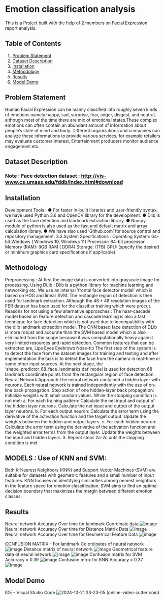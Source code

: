 # Emotion classification analysis
This is a Project built with the help of 2 members on Facial Expression report analysis.
## Table of Contents
1. [Problem Statement](#problem-statement)
2. [Dataset Description](#dataset-description)
3. [Installation](#installation)
4. [Methodology](#methodology)
7. [Results](#results)
8. [Model Demo](#model-demo)

## Problem Statement
Human Facial Expression can be mainly classified into roughly seven kinds of emotions namely happy, sad, surprise, fear, anger, disgust, and neutral, although most of the time there are mix of emotional states.These complex emotions can often contain an abundant amount of information about people’s state of mind and body.
Different organizations and companies can analyze these informations to provide various services, for example retailers may evaluate customer interest, Entertainment producers monitor audience engagement etc.

## Dataset Description

### Note : Face detection dataset : http://vis-www.cs.umass.edu/fddb/index.html#download

## Installation 
Development Tools :
● For faster in-built libraries and user-friendly syntax, we have used Python 3.6 and
OpenCV library for the development.
● Dlib is used as the face detection and landmark extraction library.
● Numpy module of python is also used as the fast and default matrix and array
calculation library.
● We have also used ‘Github.com’ for source control and repository management.
3.3.System Specifications :
Operating System: 64-bit Windows ( Windows 10, Windows 11)
Processor: 64-bit processor
Memory (RAM): 8GB RAM ( DDR4)
Storage: (1TB)
GPU: (specify the desired or minimum graphics card specifications if applicable)
## Methodology
Preprocessing : At first the image data is converted into grayscale image for processing.
Using DLib :
Dlib is a python library for machine learning and networking etc.
We use an internal ‘frontal face detector model’ which is based on HOG and linear SVM.
The rectangle region of detection is then used for landmark extraction.
Although the 48 * 48 resolution images of the FER dataset has been used for the classifier training which were precut.
Reasons for not using a few alternative approaches :
The haar-cascade model based on feature detection and cascade learning is also a fast technique for face detection which  is not used due to incompatibility with the dlib landmark extraction model.
The CNN based face detection of DLib is more robust and accurate than the SVM based model which is also eliminated from the scope because it was computationally heavy against very limited resources and rapid detection.
Common features that can be extracted are,
Lips
Eyes
Eyebrows
Nose-tip
The first step of the system is to detect the face from the dataset images for training and testing and after implementation the task is to detect the face from the camera in real-time or some other input sources.
At the next stage, the ‘shape_predictor_68_face_landmarks.dat‘ model is used for detection 68 landmark coordinate points from the rectangular region of face detection.
Neural Network Approach:The neural network contained a hidden layer with neurons. Each neural network is trained independently with the use of on-line back propagation. 
Step action of one hidden-layer back propagation:
Initialize weights with small random values.
While the stopping condition is not met:
      a. For each training pattern:
Calculate the net input and output of the hidden layer neurons.
Calculate the net input and output of the output layer neurons.
       b. For each output neuron:
Calculate the error term using the derivative of the activation function and the target output.
 Update the weights between the hidden and output layers.
          c. For each hidden neuron:
Calculate the error term using the derivative of the activation function and the weighted      error terms from the output layer.
Update the weights between the input and hidden layers.
    3. Repeat steps 2a-2c until the stopping condition is met

## MODELS :   Use of KNN and SVM:
Both K-Nearest Neighbors (KNN) and Support Vector Machines (SVM) are suitable for datasets with geometric features and a small number of input features.
KNN focuses on identifying similarities among nearest neighbors in the feature space for emotion classification.
SVM aims to find an optimal decision boundary that maximizes the margin between different emotion classes.

## Results
Neural network Accuracy Over time for landmark Coordinate data
![image](https://github.com/user-attachments/assets/78443a5e-1fff-4674-891f-5e7550906e2a)
Neural network Accuracy Over time for Distance Matrix Data
![image](https://github.com/user-attachments/assets/3c256560-f983-4cfc-8f19-fb0ed66872d4)
Neural network Accuracy Over time for Geometrical Feature Data
![image](https://github.com/user-attachments/assets/cf6787a1-14da-4eef-806d-513d7fcfe10d)

CONFUSION MATRIX - 
For landmark Co ordinates of neural network
![image](https://github.com/user-attachments/assets/f0b8d961-92cb-45c6-9788-29bdd8017b10)
Distance matrix of neural network
![image](https://github.com/user-attachments/assets/88b67128-1800-4c71-b395-f14d8574a95b)
Geometrical feature data of neural network
![image](https://github.com/user-attachments/assets/5ff2c741-4036-43b6-99c4-44a9183f69f1)
![image](https://github.com/user-attachments/assets/178bc394-7812-4920-9f3d-1ae2cf4bbfe1)
Confusion matrix for SVM Accuracy = 0.39
![image](https://github.com/user-attachments/assets/c9479b66-b0e5-41f2-a713-d3bdba6691ba)
Confusion mtrix for KNN Accuracy = 0.37
![image](https://github.com/user-attachments/assets/14f825dc-41e3-4fb9-b865-ab20fb7f9986)

## Model Demo
IDE - Visual Studio Code
![2024-10-21 23-23-05 (online-video-cutter com)](https://github.com/user-attachments/assets/7dc5e5c0-bcad-47e2-be61-943c4712d2af)







